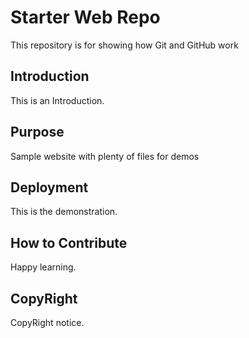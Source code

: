 # Starter Web Repo

This repository is for showing how Git and GitHub work

## Introduction

This is an Introduction.

## Purpose

Sample website with plenty of files for demos

## Deployment
This is the demonstration.

## How to Contribute

Happy learning.

## CopyRight

CopyRight notice.